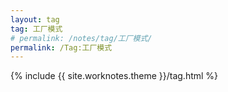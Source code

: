 ```yaml
---
layout: tag
tag: 工厂模式
# permalink: /notes/tag/工厂模式/
permalink: /Tag:工厂模式
---
```

{% include {{ site.worknotes.theme }}/tag.html %}